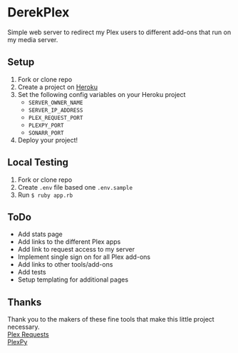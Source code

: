 # DerekPlex
Simple web server to redirect my Plex users to different add-ons that run on my media server.

## Setup
1. Fork or clone repo
2. Create a project on [Heroku](https://www.heroku.com)
3. Set the following config variables on your Heroku project
    * `SERVER_OWNER_NAME`
    * `SERVER_IP_ADDRESS`
    * `PLEX_REQUEST_PORT`
    * `PLEXPY_PORT`
    * `SONARR_PORT`
4. Deploy your project!

## Local Testing
1. Fork or clone repo
2. Create `.env` file based one `.env.sample`
3. Run `$ ruby app.rb`

## ToDo
* Add stats page
* Add links to the different Plex apps	
* Add link to request access to my server
* Implement single sign on for all Plex add-ons
* Add links to other tools/add-ons
* Add tests
* Setup templating for additional pages

## Thanks
Thank you to the makers of these fine tools that make this little project necessary.  
[Plex Requests](https://github.com/lokenx/plexrequests-meteor)  
[PlexPy](https://github.com/drzoidberg33/plexpy)  
